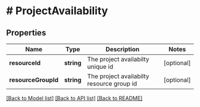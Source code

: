 # # ProjectAvailability

## Properties

Name | Type | Description | Notes
------------ | ------------- | ------------- | -------------
**resourceId** | **string** | The project availabilty unique id | [optional]
**resourceGroupId** | **string** | The project availabilty resource group id | [optional]

[[Back to Model list]](../../README.md#models) [[Back to API list]](../../README.md#endpoints) [[Back to README]](../../README.md)
